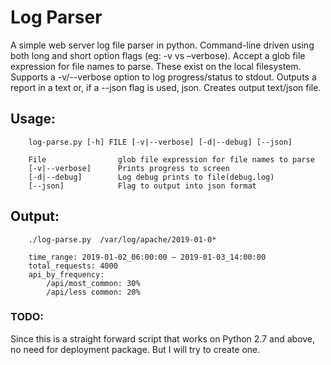 # Log Parser
A simple web server log file parser in python.
  Command-line driven using both long and short option flags (eg: -v vs –verbose).
  Accept a glob file expression for file names to parse. These exist on the local filesystem.
  Supports a -v/--verbose option to log progress/status to stdout.
  Outputs a report in a text or, if a --json flag is used, json.
  Creates output text/json file.
  
## Usage: 
~~~
    log-parse.py [-h] FILE [-v|--verbose] [-d|--debug] [--json]
    
    File                glob file expression for file names to parse
    [-v|--verbose]      Prints progress to screen
    [-d|--debug]        Log debug prints to file(debug.log)
    [--json]            Flag to output into json format
~~~
## Output:
~~~
    ./log-parse.py  /var/log/apache/2019-01-0*
    
    time_range: 2019-01-02_06:00:00 – 2019-01-03_14:00:00
    total_requests: 4000
    api_by_frequency:
        /api/most_common: 30%
        /api/less common: 20%  
~~~
### TODO:
Since this is a straight forward script that works on Python 2.7 and above, no need for deployment package.
But I will try to create one.
